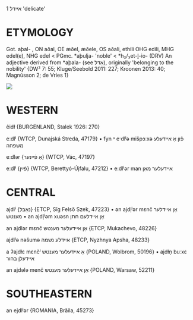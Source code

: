איידל 1
'delicate'

ETYMOLOGY
===========
Got. aþal- , ON aðal, OE æðel, æðele, OS aðali, ethili OHG edili, MHG edel(e), NHG edel < PGmc. *aþulja- 'noble' < *h₂/₃et-l̥-io- (DRV)
An adjective derived from *aþala- (see אַדל), originally 'belonging to the nobility'
{DW² 7: 55; Kluge/Seebold 2011: 227; Kroonen 2013: 40; Magnússon 2; de Vries 1}

![](https://ia802902.us.archive.org/9/items/Yiddish-Dialect-Maps/Herzog4-63-65-MajlexelKelexlKajlexlVeys-veyst-142.jpg)

WESTERN
========

êidł {BURGENLAND, Stalek 1926: 270}

eːdlʲ {WTCP, Dunajská Streda, 47179}
	•	fyn ᵊ eˑdlʲə mišpɔːxə פֿון אַ איידעלע משפּחה

eːdlər {אַ פֿײַנער} {WTCP, Vác, 47197}

eːdlʲ {פֿײַן} {WTCP, Berettyó-Újfalu, 47212}
	•	e:dlʲər man איידעלער מאַן

CENTRAL
========

ajdlʲ {נאָבל} {ETCP, Sîg Felső Szek, 47223}
	•	ən ajdl̩ʲər mɛnč אַן איידלער מענטש
	•	an ajdl̩ʲəm xuəsn אַן איידלעם חתן

an ajdlər mɛnč אַן איידעלער מענטש {ETCP, Mukachevo, 48226}

ajdlʲə nəšumə איידלע נשמה {ETCP, Nyzhnya Apsha, 48233}

a ʔajdɫɛ mɛnčʲ אַ איידעלער מענטש {POLAND, Wolbrom, 50196}
	•	ajdɫn̩ buːxɛ איידעלן בחור

an ajdələ menč אַן איידעלער מענטש {POLAND, Warsaw, 52211}

SOUTHEASTERN
==============

an ejdlʲər {ROMANIA, Brăila, 45273}

